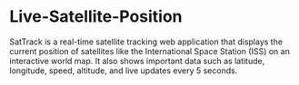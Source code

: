 # Live-Satellite-Position
SatTrack is a real-time satellite tracking web application that displays the current position of satellites like the International Space Station (ISS) on an interactive world map. It also shows important data such as latitude, longitude, speed, altitude, and live updates every 5 seconds.
